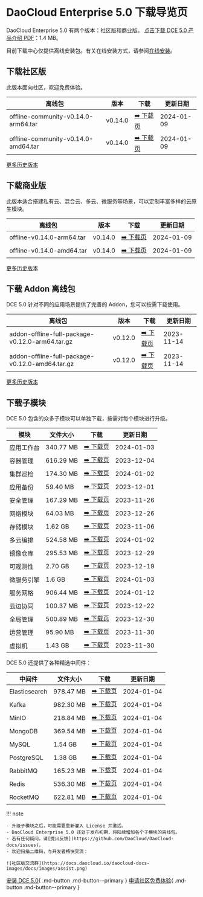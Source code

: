 # DaoCloud Enterprise 5.0 下载导览页

DaoCloud Enterprise 5.0 有两个版本：社区版和商业版。
[点击下载 DCE 5.0 产品介绍 PDF](https://harbor-test2.cn-sh2.ufileos.com/docs/download/DCE5.0-intro.pdf)：1.4 MB。

目前下载中心仅提供离线安装包。有关在线安装方式，请参阅[在线安装](../install/index.md)。

## 下载社区版

此版本面向社区，欢迎免费体验。

| 离线包           | 版本    | 下载  | 更新日期   |
| --------------- | ------- | ---- | -------- |
| offline-community-v0.14.0-arm64.tar | v0.14.0 | [:arrow_right: 下载页](./free/dce5-installer-v0.14.0.md) | 2024-01-09 |
| offline-community-v0.14.0-amd64.tar | v0.14.0 | [:arrow_right: 下载页](./free/dce5-installer-v0.14.0.md) | 2024-01-09 |

[更多历史版本](./free/dce5-installer-history.md)

## 下载商业版

此版本适合搭建私有云、混合云、多云、微服务等场景，可以定制丰富多样的云原生模块。

| 离线包 | 版本    | 下载      | 更新日期   |
| ----- | ------- | -------- | --------- |
| offline-v0.14.0-arm64.tar | v0.14.0 | [:arrow_right: 下载页](./business/dce5-installer-v0.14.0.md) | 2024-01-09 |
| offline-v0.14.0-amd64.tar | v0.14.0 | [:arrow_right: 下载页](./business/dce5-installer-v0.14.0.md) | 2024-01-09 |

[更多历史版本](./business/dce5-installer-history.md)

## 下载 Addon 离线包

DCE 5.0 针对不同的应用场景提供了完善的 Addon，您可以按需下载使用。

| 离线包    | 版本    | 下载 | 更新日期   |
| -------- | ------- | --- | --------- |
| addon-offline-full-package-v0.12.0-arm64.tar.gz | v0.12.0 | [:arrow_right: 下载页](./addon/v0.12.0.md) | 2023-11-14 |
| addon-offline-full-package-v0.12.0-amd64.tar.gz | v0.12.0 | [:arrow_right: 下载页](./addon/v0.12.0.md) | 2023-11-14 |

[更多历史版本](./addon/history.md)

## 下载子模块

DCE 5.0 包含的众多子模块可以单独下载，按需对每个模块进行升级。

| 模块     | 文件大小  | 下载     | 更新日期   |
| -------- | ------- | ---------------------------------------------- | ---------- |
| 应用工作台 | 340.77 MB | [:arrow_right: 下载页](./modules/amamba.md)   | 2024-01-03 |
| 容器管理 | 616.29 MB  | [:arrow_right: 下载页](./modules/kpanda.md)   | 2023-12-04 |
| 集群巡检 | 174.30 MB | [:arrow_right: 下载页](./modules/kcollie.md)   | 2024-01-02 |
| 应用备份 | 59.40 MB  | [:arrow_right: 下载页](./modules/kcoral.md)    | 2023-12-01 |
| 安全管理 | 167.29 MB | [:arrow_right: 下载页](./modules/dowl.md)      | 2023-11-26 |
| 网络模块 | 64.03 MB  | [:arrow_right: 下载页](./modules/spidernet.md) | 2023-12-26 |
| 存储模块 | 1.62 GB   | [:arrow_right: 下载页](./modules/hwameistor.md)| 2023-11-06 |
| 多云编排 | 524.58 MB | [:arrow_right: 下载页](./modules/kairship.md)  | 2024-01-02 |
| 镜像仓库 | 295.53 MB | [:arrow_right: 下载页](./modules/kangaroo.md)  | 2023-12-29 |
| 可观测性 | 2.70 GB   | [:arrow_right: 下载页](./modules/insight.md)   | 2023-12-19 |
| 微服务引擎| 1.6 GB  | [:arrow_right: 下载页](./modules/skoala.md)    | 2024-01-03 |
| 服务网格 | 906.44 MB | [:arrow_right: 下载页](./modules/mspider.md)   | 2024-01-12 |
| 云边协同 | 100.37 MB | [:arrow_right: 下载页](./modules/kant.md)      | 2023-12-22 |
| 全局管理 | 500.89 MB | [:arrow_right: 下载页](./modules/ghippo.md)    | 2023-12-30 |
| 运营管理 | 95.90 MB  | [:arrow_right: 下载页](./modules/gmagpie.md)   | 2023-11-30 |
| 虚拟机   | 1.43 GB  | [:arrow_right: 下载页](./modules/virtnest.md)   | 2023-11-30 |

DCE 5.0 还提供了各种精选中间件：

| 中间件         | 文件大小  | 下载     | 更新日期    |
|---------------| -------- |------------------------------------------------------------|------------|
| Elasticsearch |978.47 MB| [:arrow_right: 下载页](./modules/middleware/elasticsearch.md) |2024-01-04|
| Kafka |982.30 MB| [:arrow_right: 下载页](./modules/middleware/kafka.md) |2024-01-04|
| MinIO |218.84 MB| [:arrow_right: 下载页](./modules/middleware/minio.md) |2024-01-04|
| MongoDB |369.54 MB| [:arrow_right: 下载页](./modules/middleware/mongodb.md) |2024-01-04|
| MySQL |1.54 GB| [:arrow_right: 下载页](./modules/middleware/mysql.md) |2024-01-04|
| PostgreSQL |1.38 GB| [:arrow_right: 下载页](./modules/middleware/postgresql.md) |2024-01-04|
| RabbitMQ |165.23 MB| [:arrow_right: 下载页](./modules/middleware/rabbitmq.md) |2024-01-04|
| Redis |536.30 MB| [:arrow_right: 下载页](./modules/middleware/redis.md) |2024-01-04|
| RocketMQ |622.81 MB| [:arrow_right: 下载页](./modules/middleware/rocketmq.md) |2024-01-04|

!!! note

    - 升级子模块之后，可能需要重新灌入 License 并激活。
    - DaoCloud Enterprise 5.0 还处于发布初期，将陆续增加各个子模块的离线包。
    - 若有任何疑问，请[提出反馈](https://github.com/DaoCloud/DaoCloud-docs/issues)。
    - 欢迎扫描二维码，与开发者畅快交流：

    ![社区版交流群](https://docs.daocloud.io/daocloud-docs-images/docs/images/assist.png)

[安装 DCE 5.0](../install/index.md){ .md-button .md-button--primary }
[申请社区免费体验](../dce/license0.md){ .md-button .md-button--primary }
